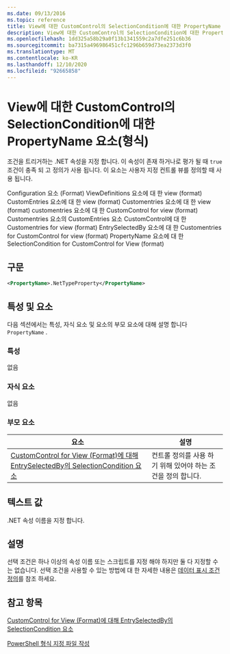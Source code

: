 ```yaml
---
ms.date: 09/13/2016
ms.topic: reference
title: View에 대한 CustomControl의 SelectionCondition에 대한 PropertyName 요소(형식)
description: View에 대한 CustomControl의 SelectionCondition에 대한 PropertyName 요소(형식)
ms.openlocfilehash: 1dd325a58b29a0f13b1341559c2a7dfe251c6b36
ms.sourcegitcommit: ba7315a496986451cfc1296b659d73ea2373d3f0
ms.translationtype: MT
ms.contentlocale: ko-KR
ms.lasthandoff: 12/10/2020
ms.locfileid: "92665858"
---
```

# <a name="propertyname-element-for-selectioncondition-for-customcontrol-for-view-format"></a>View에 대한 CustomControl의 SelectionCondition에 대한 PropertyName 요소(형식)

조건을 트리거하는 .NET 속성을 지정 합니다. 이 속성이 존재 하거나로 평가 될 때 `true` 조건이 충족 되 고 정의가 사용 됩니다. 이 요소는 사용자 지정 컨트롤 뷰를 정의할 때 사용 됩니다.

Configuration 요소 (Format) ViewDefinitions 요소에 대 한 view (format) CustomEntries 요소에 대 한 view (format) Customentries 요소에 대 한 view (format) customentries 요소에 대 한 CustomControl for view (format) Customentries 요소의 CustomEntries 요소 CustomControl에 대 한 Customentries for view (format) EntrySelectedBy 요소에 대 한 Customentries for CustomControl for view (format) PropertyName 요소에 대 한 SelectionCondition for CustomControl for View (format)

## <a name="syntax"></a>구문

```xml
<PropertyName>.NetTypeProperty</PropertyName>
```

## <a name="attributes-and-elements"></a>특성 및 요소

다음 섹션에서는 특성, 자식 요소 및 요소의 부모 요소에 대해 설명 합니다 `PropertyName` .

### <a name="attributes"></a>특성

없음

### <a name="child-elements"></a>자식 요소

없음

### <a name="parent-elements"></a>부모 요소

|요소|설명|
|-------------|-----------------|
|[CustomControl for View (Format)에 대해 EntrySelectedBy의 SelectionCondition 요소](./selectioncondition-element-for-entryselectedby-for-customcontrol-format.md)|컨트롤 정의를 사용 하기 위해 있어야 하는 조건을 정의 합니다.|

## <a name="text-value"></a>텍스트 값

.NET 속성 이름을 지정 합니다.

## <a name="remarks"></a>설명

선택 조건은 하나 이상의 속성 이름 또는 스크립트를 지정 해야 하지만 둘 다 지정할 수는 없습니다. 선택 조건을 사용할 수 있는 방법에 대 한 자세한 내용은 [데이터 표시 조건 정의](./defining-conditions-for-displaying-data.md)를 참조 하세요.

## <a name="see-also"></a>참고 항목

[CustomControl for View (Format)에 대해 EntrySelectedBy의 SelectionCondition 요소](./selectioncondition-element-for-entryselectedby-for-customcontrol-format.md)

[PowerShell 형식 지정 파일 작성](./writing-a-powershell-formatting-file.md)
